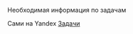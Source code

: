 Необходимая информация по задачам

Сами на Yandex [Задачи](https://contest.yandex.ru/hiring/contest/10824/enter/)

